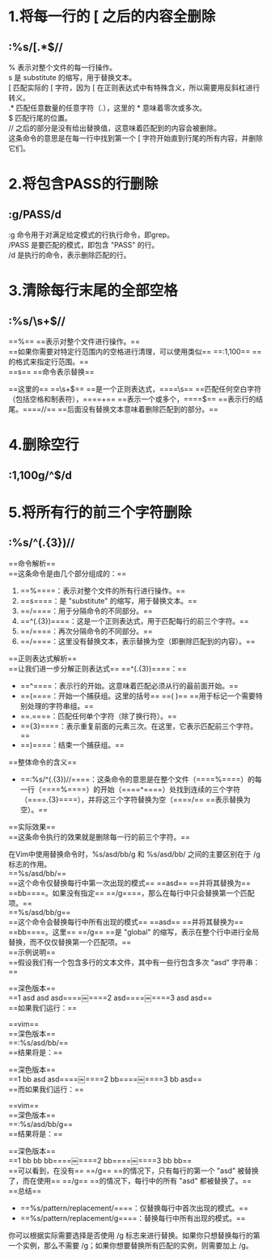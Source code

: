 # 1.将每一行的 [ 之后的内容全删除

## :%s/\[.*$//
 
% 表示对整个文件的每一行操作。  
s 是 substitute 的缩写，用于替换文本。  
\[ 匹配实际的 [ 字符，因为 [ 在正则表达式中有特殊含义，所以需要用反斜杠进行转义。  
.* 匹配任意数量的任意字符（.），这里的 * 意味着零次或多次。  
$ 匹配行尾的位置。  
// 之后的部分是没有给出替换值，这意味着匹配到的内容会被删除。  
这条命令的意思是在每一行中找到第一个 [ 字符开始直到行尾的所有内容，并删除它们。
    
# 2.将包含PASS的行删除

## :g/PASS/d

:g 命令用于对满足给定模式的行执行命令，即grep。  
/PASS 是要匹配的模式，即包含 "PASS" 的行。  
/d 是执行的命令，表示删除匹配的行。
    
# 3.清除每行末尾的全部空格

## :%s/\s\+$//

==%== ==表示对整个文件进行操作。==  
==如果你需要对特定行范围内的空格进行清理，可以使用类似== ==:1,100== ==的格式来指定行范围。==  
==s== ==命令表示替换==
 
==这里的== ==\s\+$== ==是一个正则表达式，====\s== ==匹配任何空白字符（包括空格和制表符），====+== ==表示一个或多个，====$== ==表示行的结尾。====//== ==后面没有替换文本意味着删除匹配到的部分。==
    
# 4.删除空行

## :1,100g/^$/d
    
# 5.将所有行的前三个字符删除

## :%s/^\(.\{3}\)//

==命令解析==  
==这条命令是由几个部分组成的：==

1. ==%====：表示对整个文件的所有行进行操作。==
2. ==s====：是 "substitute" 的缩写，用于替换文本。==
3. ==/====：用于分隔命令的不同部分。==
4. ==^\(.\{3}\)====：这是一个正则表达式，用于匹配每行的前三个字符。==
5. ==/====：再次分隔命令的不同部分。==
6. ==/====：这里没有替换文本，表示替换为空（即删除匹配到的内容）。==

==正则表达式解析==  
==让我们进一步分解正则表达式== ==^\(.\{3}\)====：==

- ==^====：表示行的开始。这意味着匹配必须从行的最前面开始。==
- ==\(====：开始一个捕获组。这里的括号== ==\( \)== ==用于标记一个需要特别处理的字符串组。==
- ==.====：匹配任何单个字符（除了换行符）。==
- ==\{3\}====：表示重复前面的元素三次。在这里，它表示匹配前三个字符。==
- ==\)====：结束一个捕获组。==

==整体命令的含义==

- ==:%s/^\(.\{3}\)//====：这条命令的意思是在整个文件（====%====）的每一行（====%====）的开始（====^====）处找到连续的三个字符（====.\{3\}====），并将这三个字符替换为空（====/== ==表示替换为空）。==

==实际效果==  
==这条命令执行的效果就是删除每一行的前三个字符。==
            

在Vim中使用替换命令时，%s/asd/bb/g 和 %s/asd/bb/ 之间的主要区别在于 /g 标志的作用。  
==%s/asd/bb/==  
==这个命令仅替换每行中第一次出现的模式== ==asd== ==并将其替换为== ==bb====。如果没有指定== ==/g====，那么在每行中只会替换第一个匹配项。==  
==%s/asd/bb/g==  
==这个命令会替换每行中所有出现的模式== ==asd== ==并将其替换为== ==bb====。这里== ==/g== ==是 "global" 的缩写，表示在整个行中进行全局替换，而不仅仅替换第一个匹配项。==  
==示例说明==  
==假设我们有一个包含多行的文本文件，其中有一些行包含多次 "asd" 字符串：==
   

==深色版本==  
==1 asd asd asd====￼====2 asd====￼====3 asd asd==  
==如果我们运行：==
 
==vim==  
==深色版本==  
==:%s/asd/bb/==  
==结果将是：==
   

==深色版本==  
==1 bb asd asd====￼====2 bb====￼====3 bb asd==  
==而如果我们运行：==
 
==vim==  
==深色版本==  
==:%s/asd/bb/g==  
==结果将是：==
   

==深色版本==  
==1 bb bb bb====￼====2 bb====￼====3 bb bb==  
==可以看到，在没有== ==/g== ==的情况下，只有每行的第一个 "asd" 被替换了，而在使用== ==/g== ==的情况下，每行中的所有 "asd" 都被替换了。==  
==总结==

- ==%s/pattern/replacement/====：仅替换每行中首次出现的模式。==
- ==%s/pattern/replacement/g====：替换每行中所有出现的模式。==

你可以根据实际需要选择是否使用 /g 标志来进行替换。如果你只想替换每行的第一个实例，那么不需要 /g；如果你想要替换所有匹配的实例，则需要加上 /g。